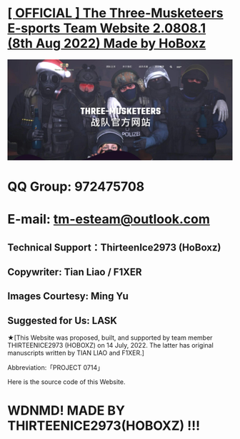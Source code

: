 # [[ OFFICIAL ] The Three-Musketeers E-sports Team Website 2.0808.1 (8th Aug 2022) Made by HoBoxz](https://tm-esteam.cnfreenet.com)
![image](img/blog/inner_b1.jpg)
# QQ Group: 972475708
# E-mail: tm-esteam@outlook.com

## Technical Support：ThirteenIce2973 (HoBoxz) 
## Copywriter: Tian Liao / F1XER
## Images Courtesy: Ming Yu
## Suggested for Us: LASK

  ★[This Website was proposed, built, and supported by team member THIRTEENICE2973 (HOBOXZ) on 14 July, 2022. The latter has original manuscripts written by TIAN LIAO and F1XER.]

  Abbreviation:「PROJECT 0714」

  Here is the source code of this Website.

# WDNMD! MADE BY THIRTEENICE2973(HOBOXZ) !!!
